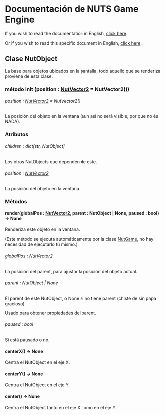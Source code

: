 # Documentación de NUTS Game Engine

If you wish to read the documentation in English, [click here](/DOCUMENTATION/INDEX.md).

Or if you wish to read this specific document in English, [click here](/DOCUMENTATION/FILES/NUTOBJECT.md).

## Clase NutObject

La base para objetos ubicados en la pantalla, todo aquello que se renderiza proviene de esta clase.

### método init (position : [NutVector2](/DOCUMENTATION/FILES/NUTVECTOR2.md) = NutVector2())

###### position : [NutVector2](/DOCUMENTATION/FILES/NUTVECTOR2.md) = NutVector2()

La posición del objeto en la ventana (aun así no será visible, por que no és NADA).

### Atributos

###### children : dict[str, NutObject]

Los otros NutObjects que dependen de este.

###### position : [NutVector2](/DOCUMENTATION/FILES/NUTVECTOR2.md)

La posición del objeto en la ventana.

### Métodos

#### render(globalPos : [NutVector2](/DOCUMENTATION/FILES/NUTVECTOR2.md), parent : NutObject | None, paused : bool) -> None

Renderiza este objeto en la ventana.

(Este método se ejecuta automáticamente por la clase [NutGame](/DOCUMENTATION/FILES/NUTGAME.md), no hay necesidad de ejecutarlo tú mismo.)

###### globalPos : [NutVector2](/DOCUMENTATION/FILES/NUTVECTOR2.md)

La posición del parent, para ajustar la posición del objeto actual.

###### parent : NutObject | None

El parent de este NutObject, o None si no tiene parent (chiste de sin papa gracioso).

Usado para obtener propiedades del parent.

###### paused : bool

Si está pausado o no.

#### centerX() -> None

Centra el NutObject en el eje X.

#### centerY() -> None

Centra el NutObject en el eje Y.

#### center() -> None

Centra el NutObject tanto en el eje X como en el eje Y.